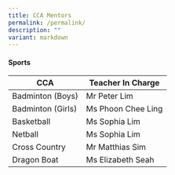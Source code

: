 ```yaml
---
title: CCA Mentors
permalink: /permalink/
description: ""
variant: markdown
---
```

#### Sports
| CCA | Teacher In Charge |
| -------- | -------- |
| Badminton (Boys)    | Mr Peter Lim    |
| Badminton (Girls)    | Ms Phoon Chee Ling   |
| Basketball   | Ms Sophia Lim |
| Netball   | Ms Sophia Lim |
| Cross Country | Mr Matthias Sim |
| Dragon Boat| Ms Elizabeth Seah |